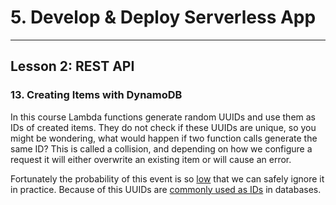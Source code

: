 # 5. Develop & Deploy Serverless App
___

## Lesson 2: REST API

### 13. Creating Items with DynamoDB



In this course Lambda functions generate random UUIDs and use them as IDs of created items. They do not check if these UUIDs are unique, so you might be wondering, what would happen if two function calls generate the same ID? This is called a collision, and depending on how we configure a request it will either overwrite an existing item or will cause an error.

Fortunately the probability of this event is so [low](https://en.wikipedia.org/wiki/Universally_unique_identifier#Collisions) that we can safely ignore it in practice. Because of this UUIDs are [commonly used as IDs](https://en.wikipedia.org/wiki/Universally_unique_identifier#As_database_keys) in databases.